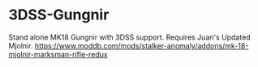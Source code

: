 # 3DSS-Gungnir
Stand alone MK18 Gungnir with 3DSS support. Requires Juan's Updated Mjolnir. https://www.moddb.com/mods/stalker-anomaly/addons/mk-18-mjolnir-marksman-rifle-redux

